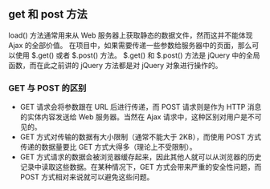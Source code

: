## get 和 post 方法 ##

load() 方法通常用来从 Web 服务器上获取静态的数据文件，然而这并不能体现 Ajax 的全部价值。
在项目中，如果需要传递一些参数给服务器中的页面，那么可以使用 $.get() 或者 $.post() 方法。
$.get() 和 $.post() 方法是 jQuery 中的全局函数，而在此之前讲的 jQuery 方法都是对 jQuery 对象进行操作的。

### GET 与 POST 的区别

* GET 请求会将参数跟在 URL 后进行传递，而 POST 请求则是作为 HTTP 消息的实体内容发送给 Web 服务器。当然在 Ajax 请求中，这种区别对用户是不可见的。
* GET 方式对传输的数据有大小限制（通常不能大于 2KB），而使用 POST 方式传递的数据量要比 GET 方式大得多（理论上不受限制）。
* GET 方式请求的数据会被浏览器缓存起来，因此其他人就可以从浏览器的历史记录中读取这些数据。在某种情况下，GET 方式会带来严重的安全性问题，而 POST 方式相对来说就可以避免这些问题。

